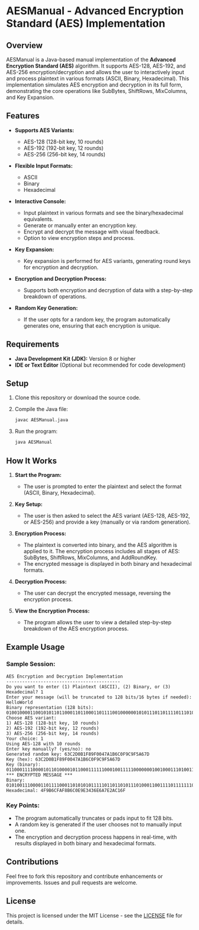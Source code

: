 # AESManual - Advanced Encryption Standard (AES) Implementation

## Overview

AESManual is a Java-based manual implementation of the **Advanced Encryption Standard (AES)** algorithm. It supports AES-128, AES-192, and AES-256 encryption/decryption and allows the user to interactively input and process plaintext in various formats (ASCII, Binary, Hexadecimal). This implementation simulates AES encryption and decryption in its full form, demonstrating the core operations like SubBytes, ShiftRows, MixColumns, and Key Expansion.

## Features

* **Supports AES Variants:**

  * AES-128 (128-bit key, 10 rounds)
  * AES-192 (192-bit key, 12 rounds)
  * AES-256 (256-bit key, 14 rounds)

* **Flexible Input Formats:**

  * ASCII
  * Binary
  * Hexadecimal

* **Interactive Console:**

  * Input plaintext in various formats and see the binary/hexadecimal equivalents.
  * Generate or manually enter an encryption key.
  * Encrypt and decrypt the message with visual feedback.
  * Option to view encryption steps and process.

* **Key Expansion:**

  * Key expansion is performed for AES variants, generating round keys for encryption and decryption.

* **Encryption and Decryption Process:**

  * Supports both encryption and decryption of data with a step-by-step breakdown of operations.

* **Random Key Generation:**

  * If the user opts for a random key, the program automatically generates one, ensuring that each encryption is unique.

## Requirements

* **Java Development Kit (JDK):** Version 8 or higher
* **IDE or Text Editor** (Optional but recommended for code development)

## Setup

1. Clone this repository or download the source code.

2. Compile the Java file:

   ```bash
   javac AESManual.java
   ```

3. Run the program:

   ```bash
   java AESManual
   ```

## How It Works

1. **Start the Program:**

   * The user is prompted to enter the plaintext and select the format (ASCII, Binary, Hexadecimal).

2. **Key Setup:**

   * The user is then asked to select the AES variant (AES-128, AES-192, or AES-256) and provide a key (manually or via random generation).

3. **Encryption Process:**

   * The plaintext is converted into binary, and the AES algorithm is applied to it. The encryption process includes all stages of AES: SubBytes, ShiftRows, MixColumns, and AddRoundKey.
   * The encrypted message is displayed in both binary and hexadecimal formats.

4. **Decryption Process:**

   * The user can decrypt the encrypted message, reversing the encryption process.

5. **View the Encryption Process:**

   * The program allows the user to view a detailed step-by-step breakdown of the AES encryption process.

## Example Usage

### Sample Session:

```
AES Encryption and Decryption Implementation
-------------------------------------------
Do you want to enter (1) Plaintext (ASCII), (2) Binary, or (3) Hexadecimal? 1
Enter your message (will be truncated to 128 bits/16 bytes if needed): HelloWorld
Binary representation (128 bits): 0100100001100101011011000110110001101111001000000101011101101111011101000110110001100100
Choose AES variant:
1) AES-128 (128-bit key, 10 rounds)
2) AES-192 (192-bit key, 12 rounds)
3) AES-256 (256-bit key, 14 rounds)
Your choice: 1
Using AES-128 with 10 rounds
Enter key manually? (yes/no): no
Generated random key: 63C2D0B1F89F0047A1B6C0F9C9F5A67D
Key (hex): 63C2D0B1F89F0047A1B6C0F9C9F5A67D
Key (binary): 011000111100001011010000101100011111100010011111000000010010001110100110110000001111100111001111010011110101101111011101
*** ENCRYPTED MESSAGE ***
Binary: 010100111000011011110001101010101111101101101011101000110011110111111100011011110111011111000100011100000100000101100110111000
Hexadecimal: 4F9B6CFAF8B6C0E9E3436E6A7E2AC16F
```

### Key Points:

* The program automatically truncates or pads input to fit 128 bits.
* A random key is generated if the user chooses not to manually input one.
* The encryption and decryption process happens in real-time, with results displayed in both binary and hexadecimal formats.

## Contributions

Feel free to fork this repository and contribute enhancements or improvements. Issues and pull requests are welcome.

## License

This project is licensed under the MIT License - see the [LICENSE](LICENSE) file for details.